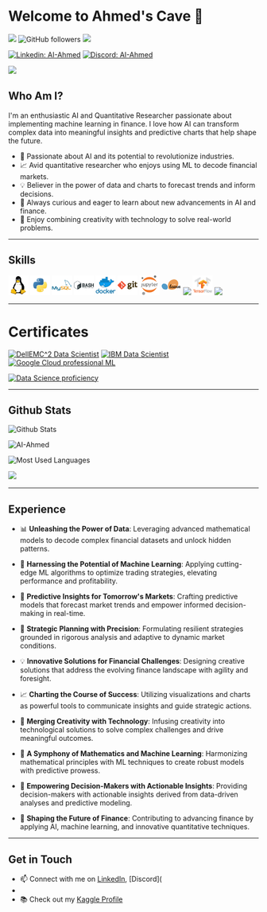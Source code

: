 # Welcome to Ahmed's Cave 👋
[![](https://visitor-badge.laobi.icu/badge?page_id=AI-Ahmed.AI-Ahmed)](https://visitor-badge.laobi.icu/badge?page_id=AI-Ahmed.AI-Ahmed)
![GitHub followers](https://img.shields.io/github/followers/AI-Ahmed?label=Follow&style=social)
[![](https://img.shields.io/github/stars/AI-Ahmed?color=fefb7b&logo=Undertale)](https://github-readme-stats.vercel.app/api?username=AI-Ahmed&hide_title=false&hide_border=true&show_icons=true&include_all_commits=true&line_height=20&bg_color=0,EC6C6C,FFD479,FFFC79,73FA79&theme=graywhite&locale=cn)

[![Linkedin: AI-Ahmed](https://img.shields.io/badge/-Ahmed-blue?style=flat-square&logo=Linkedin&logoColor=white&link=https://www.linkedin.com/in/ai-ahmed/)](https://www.linkedin.com/in/ai-ahmed/)
[![Discord: AI-Ahmed](https://img.shields.io/badge/-Ahmed-black?style=flat-square&logo=Discord&logoColor=white&link=https://discord.com/users/AI-Ahmed#7279)](https://discord.com/users/AI-Ahmed#7279)

<a href="https://github.com/AI-Ahmed/readme-components">
<img  src="https://readme-components.vercel.app/api?component=stackoverflow&stackoverflowid=14473118&textfill=black&fill=linear-gradient%2862deg%2C%20%238EC5FC%200%25%2C%20%23E0C3FC%20100%25%29%3B%0A">
</a>
</p>

## Who Am I?

I'm an enthusiastic AI and Quantitative Researcher passionate about implementing machine learning in finance. I love how AI can transform complex data into meaningful insights and predictive charts that help shape the future.

- 🤖 Passionate about AI and its potential to revolutionize industries.
- 📈 Avid quantitative researcher who enjoys using ML to decode financial markets.
- 💡 Believer in the power of data and charts to forecast trends and inform decisions.
- 🌟 Always curious and eager to learn about new advancements in AI and finance.
- 🎨 Enjoy combining creativity with technology to solve real-world problems.

---

## Skills
<code><img height="40" src="https://raw.githubusercontent.com/github/explore/80688e429a7d4ef2fca1e82350fe8e3517d3494d/topics/linux/linux.png"></code>
<code><img height="40" src="https://raw.githubusercontent.com/github/explore/80688e429a7d4ef2fca1e82350fe8e3517d3494d/topics/python/python.png"></code>
<code><img src="https://raw.githubusercontent.com/devicons/devicon/master/icons/mysql/mysql-original-wordmark.svg" alt="mysql" height="40"/></code>
<code><img height="40" src="https://raw.githubusercontent.com/github/explore/80688e429a7d4ef2fca1e82350fe8e3517d3494d/topics/bash/bash.png"></code>
<code><img height="40" src="https://raw.githubusercontent.com/github/explore/80688e429a7d4ef2fca1e82350fe8e3517d3494d/topics/docker/docker.png"></code>
<code><img height="40" src="https://raw.githubusercontent.com/github/explore/80688e429a7d4ef2fca1e82350fe8e3517d3494d/topics/git/git.png"></code>
<code><img height="40" src="https://raw.githubusercontent.com/github/explore/80688e429a7d4ef2fca1e82350fe8e3517d3494d/topics/jupyter-notebook/jupyter-notebook.png"></code>
<code><img height="40" src="https://raw.githubusercontent.com/github/explore/80688e429a7d4ef2fca1e82350fe8e3517d3494d/topics/scikit-learn/scikit-learn.png"></code>
<code><img height="35" src="https://github.com/AI-Ahmed/AI-Ahmed/assets/72295771/5ae8848a-9d74-41c6-99ef-41c6d56166e7"></code>
<code><img height="40" src="https://raw.githubusercontent.com/github/explore/80688e429a7d4ef2fca1e82350fe8e3517d3494d/topics/tensorflow/tensorflow.png"></code>
<code><img height="28" src="https://github.com/AI-Ahmed/AI-Ahmed/assets/72295771/003881be-1c4c-402f-b73f-7a15fea5cd3b"></code>

---

# Certificates
[![$DellEMC^2$ Data Scientist](https://img.shields.io/badge/DellEMC%20DS-Associate-green)](https://www.certmetrics.com/dell/public/verification.aspx?mainContent_txtVerificationCode=4TRDHEL6JER4195S)
[![IBM Data Scientist](https://img.shields.io/badge/IBM%20DS-Professional-blue)](https://credentials.edx.org/credentials/7a4b5b0484054419832be81568f80ce8/)
[![Google Cloud professional ML](https://img.shields.io/badge/GCP%20ML-Professional-blue)](https://googlecourses.qwiklabs.com/public_profiles/9dab7717-aa8c-4e17-8d31-0580a4c33efd)

[![Data Science proficiency](https://img.shields.io/badge/Data%20Science-Professional-red)](https://credentials.edx.org/credentials/7a4b5b0484054419832be81568f80ce8/)

---
## **Github Stats**

![Github Stats](https://github-readme-stats.vercel.app/api?username=AI-Ahmed&show_icons=true&theme=tokyonight)


<p><img src="https://github-readme-streak-stats.herokuapp.com/?user=AI-Ahmed&theme=material-palenight&hide_border=false" alt="AI-Ahmed" /></p>

![Most Used Languages](https://github-readme-stats.vercel.app/api/top-langs/?username=AI-Ahmed&layout=compact&text_color=ffffff&icon_color=FF6C00&theme=tokyonight&langs_count=10)

![](https://github-profile-trophy.vercel.app/?username=AI-Ahmed&theme=dracula&no-frame=true&row=1&&margin-w=20&no-bg=true)

---
## Experience

- 📊 **Unleashing the Power of Data**: Leveraging advanced mathematical models to decode complex financial datasets and unlock hidden patterns.
  
- 🚀 **Harnessing the Potential of Machine Learning**: Applying cutting-edge ML algorithms to optimize trading strategies, elevating performance and profitability.

- 🔮 **Predictive Insights for Tomorrow's Markets**: Crafting predictive models that forecast market trends and empower informed decision-making in real-time.

- 🎯 **Strategic Planning with Precision**: Formulating resilient strategies grounded in rigorous analysis and adaptive to dynamic market conditions.

- 💡 **Innovative Solutions for Financial Challenges**: Designing creative solutions that address the evolving finance landscape with agility and foresight.

- 📈 **Charting the Course of Success**: Utilizing visualizations and charts as powerful tools to communicate insights and guide strategic actions.

- 🎨 **Merging Creativity with Technology**: Infusing creativity into technological solutions to solve complex challenges and drive meaningful outcomes.

- 🔢 **A Symphony of Mathematics and Machine Learning**: Harmonizing mathematical principles with ML techniques to create robust models with predictive prowess.

- 📝 **Empowering Decision-Makers with Actionable Insights**: Providing decision-makers with actionable insights derived from data-driven analyses and predictive modeling.

- 🌟 **Shaping the Future of Finance**: Contributing to advancing finance by applying AI, machine learning, and innovative quantitative techniques.

---

## Get in Touch
- 📫 Connect with me on [LinkedIn](), [Discord](
- 
- 📚 Check out my [Kaggle Profile](https://www.kaggle.com/dsxavier)
